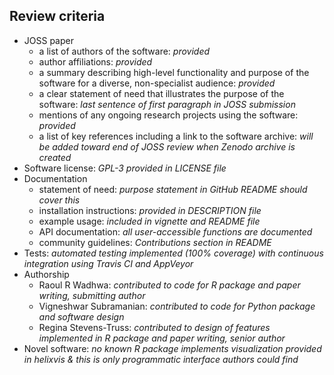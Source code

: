 ## Review criteria

* JOSS paper
	- a list of authors of the software: *provided*
	- author affiliations: *provided*
	- a summary describing high-level functionality and purpose of the software for a diverse, non-specialist audience: *provided*
	- a clear statement of need that illustrates the purpose of the software: *last sentence of first paragraph in JOSS submission*
	- mentions of any ongoing research projects using the software: *provided*
	- a list of key references including a link to the software archive: *will be added toward end of JOSS review when Zenodo archive is created*
* Software license: *GPL-3 provided in LICENSE file*
* Documentation
	- statement of need: *purpose statement in GitHub README should cover this*
	- installation instructions: *provided in DESCRIPTION file*
	- example usage: *included in vignette and README file*
	- API documentation: *all user-accessible functions are documented*
	- community guidelines: *Contributions section in README*
* Tests: *automated testing implemented (100% coverage) with continuous integration using Travis CI and AppVeyor*
* Authorship
	- Raoul R Wadhwa: *contributed to code for R package and paper writing, submitting author*
	- Vigneshwar Subramanian: *contributed to code for Python package and software design*
	- Regina Stevens-Truss: *contributed to design of features implemented in R package and paper writing, senior author*
* Novel software: *no known R package implements visualization provided in helixvis & this is only programmatic interface authors could find*

